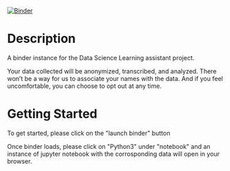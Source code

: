 [![Binder](https://mybinder.org/badge_logo.svg)](https://mybinder.org/v2/gh/zxrfire/DataScienceLearningAssistantTask/HEAD)

# Description

A binder instance for the Data Science Learning assistant project. 

Your data collected will be anonymized, transcribed, and analyzed. There won’t be a way for us to associate your names with the data. And if you feel uncomfortable, you can choose to opt out at any time.

# Getting Started

To get started, please click on the "launch binder" button

Once binder loads, please click on "Python3" under "notebook" and an instance of jupyter notebook with the corrosponding data will open in your browser.
